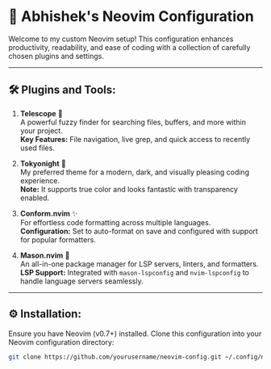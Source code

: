 # 🌟 Abhishek's Neovim Configuration

Welcome to my custom Neovim setup! This configuration enhances productivity, readability, and ease of coding with a collection of carefully chosen plugins and settings.

---

## 🛠️ **Plugins and Tools:**

1. **Telescope** 📜  
   A powerful fuzzy finder for searching files, buffers, and more within your project.  
   **Key Features:** File navigation, live grep, and quick access to recently used files.

2. **Tokyonight** 🎨  
   My preferred theme for a modern, dark, and visually pleasing coding experience.  
   **Note:** It supports true color and looks fantastic with transparency enabled.

3. **Conform.nvim** ✨  
   For effortless code formatting across multiple languages.  
   **Configuration:** Set to auto-format on save and configured with support for popular formatters.

4. **Mason.nvim** 🔧  
   An all-in-one package manager for LSP servers, linters, and formatters.  
   **LSP Support:** Integrated with `mason-lspconfig` and `nvim-lspconfig` to handle language servers seamlessly.

---

## ⚙️ **Installation:**
Ensure you have Neovim (v0.7+) installed. Clone this configuration into your Neovim configuration directory:

```bash
git clone https://github.com/yourusername/neovim-config.git ~/.config/nvim
